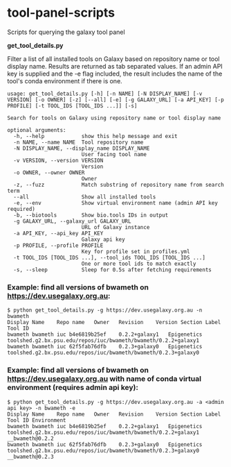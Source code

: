 # tool-panel-scripts
Scripts for querying the galaxy tool panel

**get_tool_details.py**

Filter a list of all installed tools on Galaxy based on repository name or tool display name.  Results are returned as
tab separated values.  If an admin API key is supplied and the -e flag included, the result includes the name of the
tool's conda environment if there is one.

```
usage: get_tool_details.py [-h] [-n NAME] [-N DISPLAY_NAME] [-v VERSION] [-o OWNER] [-z] [--all] [-e] [-g GALAXY_URL] [-a API_KEY] [-p PROFILE] [-t TOOL_IDS [TOOL_IDS ...]] [-s]

Search for tools on Galaxy using repository name or tool display name

optional arguments:
  -h, --help            show this help message and exit
  -n NAME, --name NAME  Tool repository name
  -N DISPLAY_NAME, --display_name DISPLAY_NAME
                        User facing tool name
  -v VERSION, --version VERSION
                        Version
  -o OWNER, --owner OWNER
                        Owner
  -z, --fuzz            Match substring of repository name from search term
  --all                 Show all installed tools
  -e, --env             Show virtual environment name (admin API key required)
  -b, --biotools        Show bio.tools IDs in output
  -g GALAXY_URL, --galaxy_url GALAXY_URL
                        URL of Galaxy instance
  -a API_KEY, --api_key API_KEY
                        Galaxy api key
  -p PROFILE, --profile PROFILE
                        Key for profile set in profiles.yml
  -t TOOL_IDS [TOOL_IDS ...], --tool_ids TOOL_IDS [TOOL_IDS ...]
                        One or more tool ids to match exactly
  -s, --sleep           Sleep for 0.5s after fetching requirements
```

### Example: find all versions of bwameth on https://dev.usegalaxy.org.au:
```
$ python get_tool_details.py -g https://dev.usegalaxy.org.au -n bwameth
Display Name	Repo name	Owner	Revision	Version	Section Label	Tool ID
bwameth	bwameth	iuc	b4e6819b25ef	0.2.2+galaxy1	Epigenetics	toolshed.g2.bx.psu.edu/repos/iuc/bwameth/bwameth/0.2.2+galaxy1
bwameth	bwameth	iuc	62f5fab76dfb	0.2.3+galaxy0	Epigenetics	toolshed.g2.bx.psu.edu/repos/iuc/bwameth/bwameth/0.2.3+galaxy0
```

### Example: find all versions of bwameth on https://dev.usegalaxy.org.au with name of conda virtual environment (requires admin api key):
```
$ python get_tool_details.py -g https://dev.usegalaxy.org.au -a <admin api key> -n bwameth -e
Display Name	Repo name	Owner	Revision	Version	Section Label	Tool ID	Environment
bwameth	bwameth	iuc	b4e6819b25ef	0.2.2+galaxy1	Epigenetics	toolshed.g2.bx.psu.edu/repos/iuc/bwameth/bwameth/0.2.2+galaxy1	__bwameth@0.2.2
bwameth	bwameth	iuc	62f5fab76dfb	0.2.3+galaxy0	Epigenetics	toolshed.g2.bx.psu.edu/repos/iuc/bwameth/bwameth/0.2.3+galaxy0	__bwameth@0.2.3
```